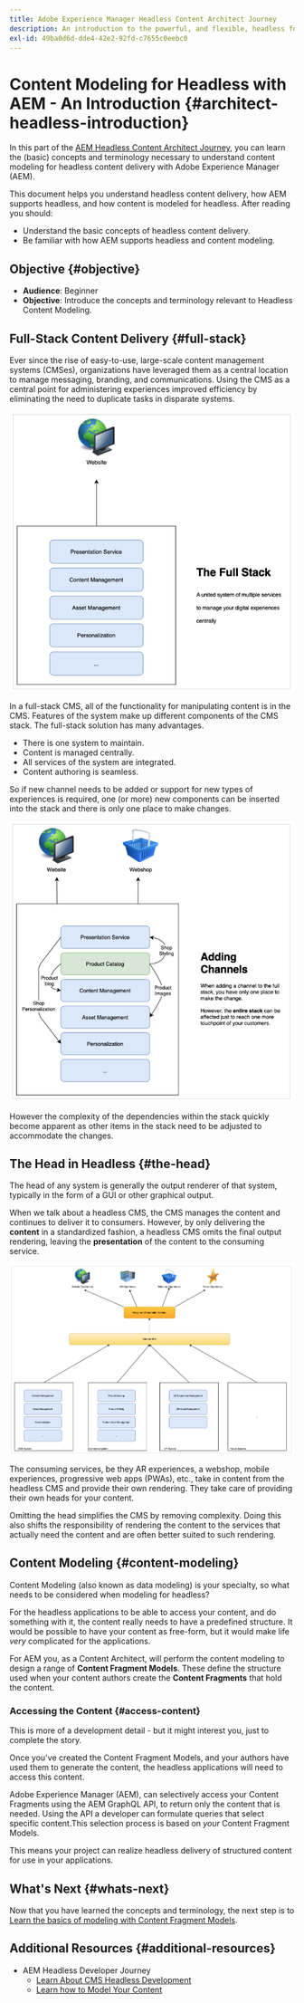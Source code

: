 ```yaml
---
title: Adobe Experience Manager Headless Content Architect Journey
description: An introduction to the powerful, and flexible, headless features of Adobe Experience Manager, and how to model content for your project.
exl-id: 49ba0d6d-dde4-42e2-92fd-c7655c0eebc0
---
```

# Content Modeling for Headless with AEM - An Introduction {#architect-headless-introduction}

In this part of the [AEM Headless Content Architect Journey](overview.md), you can learn the (basic) concepts and terminology necessary to understand content modeling for headless content delivery with Adobe Experience Manager (AEM).

This document helps you understand headless content delivery, how AEM supports headless, and how content is modeled for headless. After reading you should:

* Understand the basic concepts of headless content delivery.
* Be familiar with how AEM supports headless and content modeling.

## Objective {#objective}

* **Audience**: Beginner
* **Objective**: Introduce the concepts and terminology relevant to Headless Content Modeling.

## Full-Stack Content Delivery {#full-stack}

Ever since the rise of easy-to-use, large-scale content management systems (CMSes), organizations have leveraged them as a central location to manage messaging, branding, and communications. Using the CMS as a central point for administering experiences improved efficiency by eliminating the need to duplicate tasks in disparate systems.

![The classic full-stack CMS](/help/journey-headless/developer/assets/full-stack.png)

In a full-stack CMS, all of the functionality for manipulating content is in the CMS. Features of the system make up different components of the CMS stack. The full-stack solution has many advantages.

* There is one system to maintain.
* Content is managed centrally.
* All services of the system are integrated.
* Content authoring is seamless.

So if new channel needs to be added or support for new types of experiences is required, one (or more) new components can be inserted into the stack and there is only one place to make changes.

![Adding a new channel to the stack](/help/journey-headless/developer/assets/adding-channel.png)

However the complexity of the dependencies within the stack quickly become apparent as other items in the stack need to be adjusted to accommodate the changes.

## The Head in Headless {#the-head}

The head of any system is generally the output renderer of that system, typically in the form of a GUI or other graphical output.

When we talk about a headless CMS, the CMS manages the content and continues to deliver it to consumers. However, by only delivering the **content** in a standardized fashion, a headless CMS omits the final output rendering, leaving the **presentation** of the content to the consuming service.

![Headless CMS](/help/journey-headless/developer/assets/headless-cms.png)

The consuming services, be they AR experiences, a webshop, mobile experiences, progressive web apps (PWAs), etc., take in content from the headless CMS and provide their own rendering. They take care of providing their own heads for your content.

Omitting the head simplifies the CMS by removing complexity. Doing this also shifts the responsibility of rendering the content to the services that actually need the content and are often better suited to such rendering.

## Content Modeling {#content-modeling}

Content Modeling (also known as data modeling) is your specialty, so what needs to be considered when modeling for headless?

For the headless applications to be able to access your content, and do something with it, the content really needs to have a predefined structure. It would be possible to have your content as free-form, but it would make life *very* complicated for the applications.

For AEM you, as a Content Architect, will perform the content modeling to design a range of **Content Fragment Models**. These define the structure used when your content authors create the **Content Fragments** that hold the content.

### Accessing the Content {#access-content}

This is more of a development detail - but it might interest you, just to complete the story.

Once you've created the Content Fragment Models, and your authors have used them to generate the content, the headless applications will need to access this content. 

Adobe Experience Manager (AEM), can selectively access your Content Fragments using the AEM GraphQL API, to return only the content that is needed. Using the API a developer can formulate queries that select specific content.This selection process is based on *your* Content Fragment Models. 

This means your project can realize headless delivery of structured content for use in your applications.

## What's Next {#whats-next}

Now that you have learned the concepts and terminology, the next step is to [Learn the basics of modeling with Content Fragment Models](basics.md). 

## Additional Resources {#additional-resources}

* AEM Headless Developer Journey
  * [Learn About CMS Headless Development](/help/journey-headless/developer/learn-about.md)
  * [Learn how to Model Your Content](/help/journey-headless/developer/model-your-content.md)
